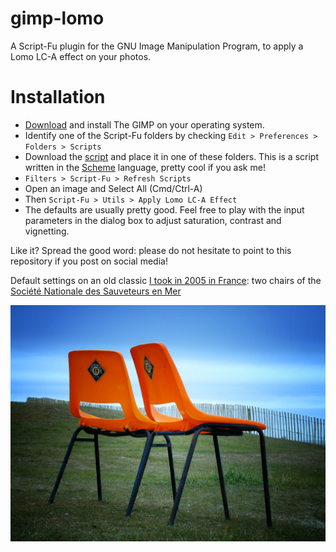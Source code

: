 # gimp-lomo

A Script-Fu plugin for the GNU Image Manipulation Program, to apply a Lomo LC-A effect on your photos.

# Installation

- [Download](https://www.gimp.org/downloads/) and install The GIMP on your operating system.
- Identify one of the Script-Fu folders by checking `Edit > Preferences > Folders > Scripts`
- Download the [script](https://raw.githubusercontent.com/lelayf/gimp-lomo/main/gimp-lomo.scm) and place it in one of these folders. This is a script written in the [Scheme](https://groups.csail.mit.edu/mac/projects/scheme/) language, pretty cool if you ask me!
- `Filters > Script-Fu > Refresh Scripts`
- Open an image and Select All (Cmd/Ctrl-A)
- Then `Script-Fu > Utils > Apply Lomo LC-A Effect`
- The defaults are usually pretty good. Feel free to play with the input parameters in the dialog box to adjust saturation, contrast and vignetting.


Like it? Spread the good word: please do not hesitate to point to this repository if you post on social media!


Default settings on an old classic [I took in 2005 in France](https://www.flickr.com/photos/kmf/4916250/in/photolist-rcqW): two chairs of the [Société Nationale des Sauveteurs en Mer](https://www.snsm.org/)


![](4916250_1664e6e0ae_o.jpg)